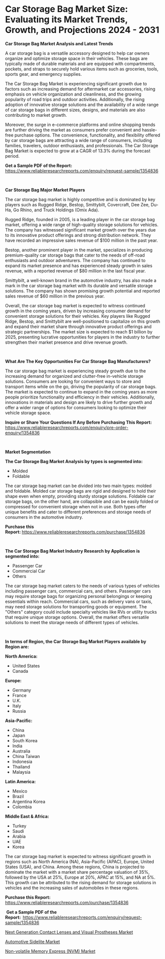 <p><h1>Car Storage Bag Market Size: Evaluating its Market Trends, Growth, and Projections 2024 - 2031</h1></p><p><strong>Car Storage Bag Market Analysis and Latest Trends</strong></p>
<p><p>A car storage bag is a versatile accessory designed to help car owners organize and optimize storage space in their vehicles. These bags are typically made of durable materials and are equipped with compartments, pockets, and straps to securely hold various items such as groceries, tools, sports gear, and emergency supplies.</p><p>The Car Storage Bag Market is experiencing significant growth due to factors such as increasing demand for aftermarket car accessories, rising emphasis on vehicle organization and cleanliness, and the growing popularity of road trips and outdoor activities. Additionally, the rising adoption of innovative storage solutions and the availability of a wide range of car storage bags in different sizes, designs, and materials are also contributing to market growth.</p><p>Moreover, the surge in e-commerce platforms and online shopping trends are further driving the market as consumers prefer convenient and hassle-free purchase options. The convenience, functionality, and flexibility offered by car storage bags are attracting a wide range of consumers, including families, travelers, outdoor enthusiasts, and professionals. The Car Storage Bag Market is expected to grow at a CAGR of 13.3% during the forecast period.</p></p>
<p><strong>Get a Sample PDF of the Report:&nbsp;</strong> <a href="https://www.reliableresearchreports.com/enquiry/request-sample/1354836">https://www.reliableresearchreports.com/enquiry/request-sample/1354836</a></p>
<p>&nbsp;</p>
<p><strong>Car Storage Bag Major Market Players</strong></p>
<p><p>The car storage bag market is highly competitive and is dominated by key players such as Rugged Ridge, Bestop, Smittybilt, Covercraft, Dee Zee, Du-Ha, Go Rhino, and Truck Holdings (Omix Ada). </p><p>Rugged Ridge, founded in 2005, is a leading player in the car storage bag market, offering a wide range of high-quality storage solutions for vehicles. The company has witnessed significant market growth over the years due to its innovative product offerings and strong distribution network. They have recorded an impressive sales revenue of $100 million in the past year.</p><p>Bestop, another prominent player in the market, specializes in producing premium-quality car storage bags that cater to the needs of off-road enthusiasts and outdoor adventurers. The company has continued to expand its market presence and has experienced steady growth in sales revenue, with a reported revenue of $80 million in the last fiscal year.</p><p>Smittybilt, a well-known brand in the automotive industry, has also made a mark in the car storage bag market with its durable and versatile storage solutions. The company has shown promising growth potential and reported sales revenue of $60 million in the previous year.</p><p>Overall, the car storage bag market is expected to witness continued growth in the coming years, driven by increasing consumer demand for convenient storage solutions for their vehicles. Key players like Rugged Ridge, Bestop, and Smittybilt are well-positioned to capitalize on this growth and expand their market share through innovative product offerings and strategic partnerships. The market size is expected to reach $1 billion by 2025, presenting lucrative opportunities for players in the industry to further strengthen their market presence and drive revenue growth.</p></p>
<p>&nbsp;</p>
<p><strong>What Are The Key Opportunities For Car Storage Bag Manufacturers?</strong></p>
<p><p>The car storage bag market is experiencing steady growth due to the increasing demand for organized and clutter-free in-vehicle storage solutions. Consumers are looking for convenient ways to store and transport items while on the go, driving the popularity of car storage bags. The market is expected to continue to expand in the coming years as more people prioritize functionality and efficiency in their vehicles. Additionally, innovations in materials and design are likely to drive further growth and offer a wider range of options for consumers looking to optimize their vehicle storage space.</p></p>
<p><strong>Inquire or Share Your Questions If Any Before Purchasing This Report:</strong> <a href="https://www.reliableresearchreports.com/enquiry/pre-order-enquiry/1354836">https://www.reliableresearchreports.com/enquiry/pre-order-enquiry/1354836</a></p>
<p>&nbsp;</p>
<p><strong>Market Segmentation</strong></p>
<p><strong>The Car Storage Bag Market Analysis by types is segmented into:</strong></p>
<p><ul><li>Molded</li><li>Foldable</li></ul></p>
<p><p>The car storage bag market can be divided into two main types: molded and foldable. Molded car storage bags are rigid and designed to hold their shape even when empty, providing sturdy storage solutions. Foldable car storage bags, on the other hand, are collapsible and can be easily folded or compressed for convenient storage when not in use. Both types offer unique benefits and cater to different preferences and storage needs of consumers in the automotive industry.</p></p>
<p><strong>Purchase this Report:&nbsp;</strong><a href="https://www.reliableresearchreports.com/purchase/1354836">https://www.reliableresearchreports.com/purchase/1354836</a></p>
<p>&nbsp;</p>
<p><strong>The Car Storage Bag Market Industry Research by Application is segmented into:</strong></p>
<p><ul><li>Passenger Car</li><li>Commercial Car</li><li>Others</li></ul></p>
<p><p>The car storage bag market caters to the needs of various types of vehicles including passenger cars, commercial cars, and others. Passenger cars may require storage bags for organizing personal belongings or keeping essentials within reach. Commercial cars, such as delivery vans or taxis, may need storage solutions for transporting goods or equipment. The "Others" category could include specialty vehicles like RVs or utility trucks that require unique storage options. Overall, the market offers versatile solutions to meet the storage needs of different types of vehicles.</p></p>
<p>&nbsp;</p>
<p><strong>In terms of Region, the Car Storage Bag Market Players available by Region are:</strong></p>
<p>
    <p> <strong> North America: </strong>
        <ul>
            <li>United States</li>
            <li>Canada</li>
        </ul>
        </p> 
    <p> <strong> Europe: </strong>
        <ul>
            <li>Germany</li>
            <li>France</li>
            <li>U.K.</li>
            <li>Italy</li>
            <li>Russia</li>
        </ul>
        </p> 
    <p> <strong> Asia-Pacific: </strong>
        <ul>
            <li>China</li>
            <li>Japan</li>
            <li>South Korea</li>
            <li>India</li>
            <li>Australia</li>
            <li>China Taiwan</li>
            <li>Indonesia</li>
            <li>Thailand</li>
            <li>Malaysia</li>
        </ul>
        </p> 
    <p> <strong> Latin America: </strong>
        <ul>
            <li>Mexico</li>
            <li>Brazil</li>
            <li>Argentina Korea</li>
            <li>Colombia</li>
        </ul>
        </p> 
    <p> <strong> Middle East & Africa: </strong>
        <ul>
            <li>Turkey</li>
            <li>Saudi</li>
            <li>Arabia</li>
            <li>UAE</li>
            <li>Korea</li>
        </ul>
    </p>
    </p>
<p><p>The car storage bag market is expected to witness significant growth in regions such as North America (NA), Asia-Pacific (APAC), Europe, United States (USA), and China. Among these regions, China is projected to dominate the market with a market share percentage valuation of 35%, followed by the USA at 25%, Europe at 20%, APAC at 15%, and NA at 5%. This growth can be attributed to the rising demand for storage solutions in vehicles and the increasing sales of automobiles in these regions.</p></p>
<p><strong>Purchase this Report: </strong><a href="https://www.reliableresearchreports.com/purchase/1354836">https://www.reliableresearchreports.com/purchase/1354836</a></p>
<p>&nbsp;<strong>Get a Sample PDF of the Report:&nbsp;&nbsp;</strong><a href="https://www.reliableresearchreports.com/enquiry/request-sample/1354836">https://www.reliableresearchreports.com/enquiry/request-sample/1354836</a></p>
<p><strong></strong></p>
<p><p><a href="https://view.publitas.com/reportprime-1/next-generation-contact-lenses-and-visual-prostheses-market-size-focuses-on-market-dynamics-in-depth-analysis-and-future-projections-of-its-market-forecasted-for-period-from-2023-to-2030/">Next Generation Contact Lenses and Visual Prostheses Market</a></p><p><a href="https://view.publitas.com/reportprime-1/global-automotive-sidelite-market-size-and-market-trends-insights-and-projections-from-2023-to-2030/">Automotive Sidelite Market</a></p><p><a href="https://view.publitas.com/reportprime-1/non-volatile-memory-express-nvm-market-share-market-new-trends-analysis-report-by-type-by-application-by-end-use-by-region-and-segment-forecasts-2023-2030/">Non-volatile Memory Express (NVM) Market</a></p></p>